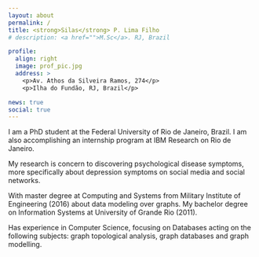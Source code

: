 ```yaml
---
layout: about
permalink: /
title: <strong>Silas</strong> P. Lima Filho
# description: <a href="">M.Sc</a>. RJ, Brazil

profile:
  align: right
  image: prof_pic.jpg
  address: >
    <p>Av. Athos da Silveira Ramos, 274</p>
    <p>Ilha do Fundão, RJ, Brazil</p>

news: true
social: true
---
```


I am a PhD student at the Federal University of Rio de Janeiro, Brazil. I am also accomplishing an internship program at IBM Research on Rio de Janeiro.
<!-- Write your biography here. Tell the world about yourself. Link to your favorite [subreddit](http://reddit.com){:target="\_blank"}. You can put a picture in, too. The code is already in, just name your picture `prof_pic.jpg` and put it in the `img/` folder. -->
My research is concern to discovering psychological disease symptoms, more specifically about depression symptoms on social media and social networks. 

With master degree at Computing and Systems from Military Institute of Engineering (2016) about data modeling over graphs. 
My bachelor degree on Information Systems at University of Grande Rio (2011). 

Has experience in Computer Science, focusing on Databases acting on the following subjects: graph topological analysis, graph databases and graph modelling.

<!-- Put your address / P.O. box / other info right below your picture. You can also disable any these elements by editing `profile` property of the YAML header of your `_pages/about.md`. Edit `_bibliography/papers.bib` and Jekyll will render your [publications page](/al-folio/publications/) automatically. -->

<!-- Link to your social media connections, too. This theme is set up to use [Font Awesome icons](http://fortawesome.github.io/Font-Awesome/){:target="\_blank"} and [Academicons](https://jpswalsh.github.io/academicons/){:target="\_blank"}, like the ones below. Add your Facebook, Twitter, LinkedIn, Google Scholar, or just disable all of them. -->
